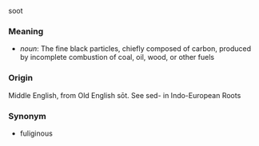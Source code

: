 soot
### Meaning
+ _noun_: The fine black particles, chiefly composed of carbon, produced by incomplete combustion of coal, oil, wood, or other fuels

### Origin

Middle English, from Old English sōt. See sed- in Indo-European Roots

### Synonym

+ fuliginous


